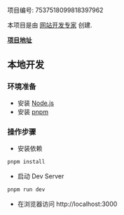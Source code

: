 # 

项目编号: 7537518099818397962

本项目是由 [网站开发专家](https://space.coze.cn/) 创建.

[**项目地址**](https://space.coze.cn/task/7537518099818397962)

## 本地开发

### 环境准备

- 安装 [Node.js](https://nodejs.org/en)
- 安装 [pnpm](https://pnpm.io/installation)

### 操作步骤

- 安装依赖

```sh
pnpm install
```

- 启动 Dev Server

```sh
pnpm run dev
```

- 在浏览器访问 http://localhost:3000
